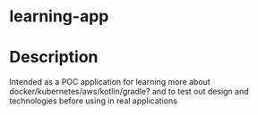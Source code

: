# learning-app

# Description
Intended as a POC application for learning more about docker/kubernetes/aws/kotlin/gradle? and to test out design and technologies before using in real applications
